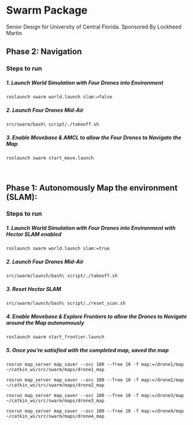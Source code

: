 # Swarm Package
Senior Design for University of Central Florida. Sponsored By Lockheed Martin
<br/>
## Phase 2: Navigation 
### Steps to run 
##### 1. Launch World Simulation with Four Drones into Environment 
```console
roslaunch swarm world.launch slam:=false
```
##### 2. Launch Four Drones Mid-Air
```console
src/swarm/bash\ script/./takeoff.sh
```
##### 3. Enable Movebase & AMCL to allow the Four Drones to Navigate the Map
```console
roslaunch swarm start_move.launch
```

<br/>


## Phase 1: Autonomously Map the environment (SLAM):

### Steps to run 
##### 1. Launch World Simulation with Four Drones into Environment with Hector SLAM enabled
```console
roslaunch swarm world.launch slam:=true
```
##### 2. Launch Four Drones Mid-Air
```console
src/swarm/launch/bash\ script/./takeoff.sh
```
##### 3. Reset Hector SLAM
```console
src/swarm/launch/bash\ script/./reset_scan.sh
```
##### 4. Enable Movebase & Explore Frontiers to allow the Drones to Navigate around the Map autonomously 
```console
roslaunch swarm start_frontier.launch
```
##### 5. Once you're satisfied with the completed map, saved the map 
```console
rosrun map_server map_saver --occ 100 --free 10 -f map:=/drone1/map ~/catkin_ws/src/swarm/maps/drone1_map
```
```console
rosrun map_server map_saver --occ 100 --free 10 -f map:=/drone2/map ~/catkin_ws/src/swarm/maps/drone2_map
```
```console
rosrun map_server map_saver --occ 100 --free 10 -f map:=/drone3/map ~/catkin_ws/src/swarm/maps/drone3_map
```
```console
rosrun map_server map_saver --occ 100 --free 10 -f map:=/drone4/map ~/catkin_ws/src/swarm/maps/drone4_map
```
